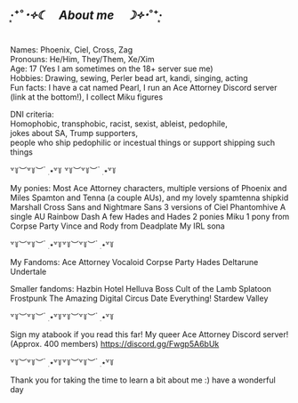 ## ‧͙⁺˚*･༓☾　About me　☽༓･*˚⁺‧͙

Names: Phoenix, Ciel, Cross, Zag<br>
Pronouns: He/Him, They/Them, Xe/Xim<br>
Age: 17 (Yes I am sometimes on the 18+ server sue me)<br>
Hobbies: Drawing, sewing, Perler bead art, kandi, singing, acting<br>
Fun facts: I have a cat named Pearl, I run an Ace Attorney Discord server (link at the bottom!), I collect Miku figures<br>

DNI criteria: <br>
Homophobic, transphobic, racist, sexist, ableist, pedophile, <br>
jokes about SA, Trump supporters, <br>
people who ship pedophilic or incestual things or support shipping such things<br>

꒷꒦︶꒷꒦︶ ๋ ࣭ ⭑꒷꒦ ꒷꒦︶꒷꒦︶ ๋ ࣭ ⭑꒷꒦

My ponies:
Most Ace Attorney characters, multiple versions of Phoenix and Miles
Spamton and Tenna (a couple AUs), and my lovely spamtenna shipkid Marshall
Cross Sans and Nightmare Sans
3 versions of Ciel Phantomhive
A single AU Rainbow Dash
A few Hades and Hades 2 ponies
Miku
1 pony from Corpse Party
Vince and Rody from Deadplate
My IRL sona

꒷꒦︶꒷꒦︶ ๋ ࣭ ⭑꒷꒦꒷꒦︶꒷꒦︶ ๋ ࣭ ⭑꒷꒦

My Fandoms:
Ace Attorney
Vocaloid
Corpse Party
Hades
Deltarune
Undertale 

Smaller fandoms:
Hazbin Hotel
Helluva Boss
Cult of the Lamb
Splatoon
Frostpunk
The Amazing Digital Circus
Date Everything!
Stardew Valley

꒷꒦︶꒷꒦︶ ๋ ࣭ ⭑꒷꒦꒷꒦︶꒷꒦︶ ๋ ࣭ ⭑꒷꒦

Sign my atabook if you read this far!
My queer Ace Attorney Discord server! (Approx. 400 members)
https://discord.gg/Fwgp5A6bUk

꒷꒦︶꒷꒦︶ ๋ ࣭ ⭑꒷꒦꒷꒦︶꒷꒦︶ ๋ ࣭ ⭑꒷꒦

Thank you for taking the time to learn a bit about me :) 
have a wonderful day
